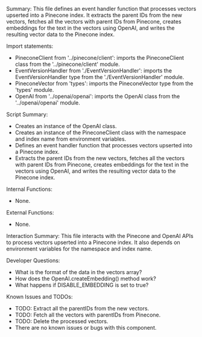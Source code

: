 Summary:
This file defines an event handler function that processes vectors upserted into a Pinecone index. It extracts the parent IDs from the new vectors, fetches all the vectors with parent IDs from Pinecone, creates embeddings for the text in the vectors using OpenAI, and writes the resulting vector data to the Pinecone index.

Import statements:
- PineconeClient from '../pinecone/client': imports the PineconeClient class from the '../pinecone/client' module.
- EventVersionHandler from './EventVersionHandler': imports the EventVersionHandler type from the './EventVersionHandler' module.
- PineconeVector from 'types': imports the PineconeVector type from the 'types' module.
- OpenAI from '../openai/openai': imports the OpenAI class from the '../openai/openai' module.

Script Summary:
- Creates an instance of the OpenAI class.
- Creates an instance of the PineconeClient class with the namespace and index name from environment variables.
- Defines an event handler function that processes vectors upserted into a Pinecone index.
- Extracts the parent IDs from the new vectors, fetches all the vectors with parent IDs from Pinecone, creates embeddings for the text in the vectors using OpenAI, and writes the resulting vector data to the Pinecone index.

Internal Functions:
- None.

External Functions:
- None.

Interaction Summary:
This file interacts with the Pinecone and OpenAI APIs to process vectors upserted into a Pinecone index. It also depends on environment variables for the namespace and index name.

Developer Questions:
- What is the format of the data in the vectors array?
- How does the OpenAI.createEmbedding() method work?
- What happens if DISABLE_EMBEDDING is set to true?

Known Issues and TODOs:
- TODO: Extract all the parentIDs from the new vectors.
- TODO: Fetch all the vectors with parentIDs from Pinecone.
- TODO: Delete the processed vectors.
- There are no known issues or bugs with this component.